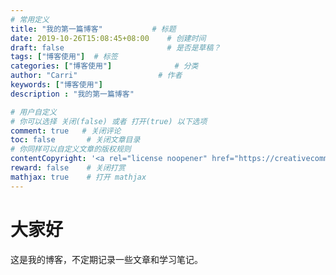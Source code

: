 ```yaml
---
# 常用定义
title: "我的第一篇博客"           # 标题
date: 2019-10-26T15:08:45+08:00    # 创建时间
draft: false                       # 是否是草稿？
tags: ["博客使用"]  # 标签
categories: ["博客使用"]              # 分类
author: "Carri"                  # 作者
keywords: ["博客使用"]
description : "我的第一篇博客" 

# 用户自定义
# 你可以选择 关闭(false) 或者 打开(true) 以下选项
comment: true   # 关闭评论
toc: false       # 关闭文章目录
# 你同样可以自定义文章的版权规则
contentCopyright: '<a rel="license noopener" href="https://creativecommons.org/licenses/by-nc-nd/4.0/" target="_blank">CC BY-NC-ND 4.0</a>'
reward: false	 # 关闭打赏
mathjax: true    # 打开 mathjax
---
```



# 大家好

这是我的博客，不定期记录一些文章和学习笔记。
